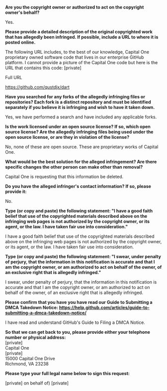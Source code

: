 **Are you the copyright owner or authorized to act on the copyright owner's behalf?**     
     
Yes.     
     
**Please provide a detailed description of the original copyrighted work that has allegedly been infringed. If possible, include a URL to where it is posted online.**     
     
The following URL includes, to the best of our knowledge, Capital One proprietary owned software code that lives in our enterprise GitHub platform. I cannot provide a picture of the Capital One code but here is the URL that contains this code: [private]      
     
Full URL     
     
https://github.com/qustdjx/dart     
     
**Have you searched for any forks of the allegedly infringing files or repositories? Each fork is a distinct repository and must be identified separately if you believe it is infringing and wish to have it taken down.**     
     
Yes, we have performed a search and have included any applicable forks.     
     
**Is the work licensed under an open source license? If so, which open source license? Are the allegedly infringing files being used under the open source license, or are they in violation of the license?**     
     
No, none of these are open source. These are proprietary works of Capital One.     
     
**What would be the best solution for the alleged infringement? Are there specific changes the other person can make other than removal?**     
     
Capital One is requesting that this information be deleted.     
     
**Do you have the alleged infringer's contact information? If so, please provide it:**     
     
No.     
     
**Type (or copy and paste) the following statement: "I have a good faith belief that use of the copyrighted materials described above on the infringing web pages is not authorized by the copyright owner, or its agent, or the law. I have taken fair use into consideration."**     
     
I have a good faith belief that use of the copyrighted materials described above on the infringing web pages is not authorized by the copyright owner, or its agent, or the law. I have taken fair use into consideration.     
     
**Type (or copy and paste) the following statement: "I swear, under penalty of perjury, that the information in this notification is accurate and that I am the copyright owner, or am authorized to act on behalf of the owner, of an exclusive right that is allegedly infringed."**     
     
I swear, under penalty of perjury, that the information in this notification is accurate and that I am the copyright owner, or am authorized to act on behalf of the owner, of an exclusive right that is allegedly infringed.     
     
**Please confirm that you have you have read our Guide to Submitting a DMCA Takedown Notice: https://help.github.com/articles/guide-to-submitting-a-dmca-takedown-notice/**     
     
I have read and understand GitHub's Guide to Filing a DMCA Notice.     
     
**So that we can get back to you, please provide either your telephone number or physical address:**      
[private]     
Capital One        
[private]  
15000 Capital One Drive        
Richmond, VA 23238       
     
**Please type your full legal name below to sign this request:**     
     
[private] on behalf of) [private]  
